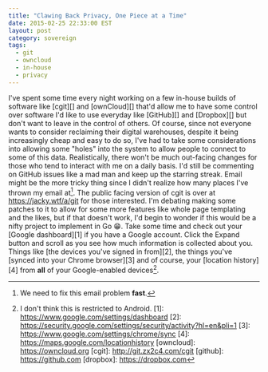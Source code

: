 ```yaml
---
title: "Clawing Back Privacy, One Piece at a Time"
date: 2015-02-25 22:33:00 EST
layout: post
category: sovereign
tags:
  - git
  - owncloud
  - in-house
  - privacy
---
```


I've spent some time every night working on a few in-house builds of software
like [cgit][] and [ownCloud][] that'd allow me to have some control over
software I'd like to use everyday like [GitHub][] and [Dropbox][] but don't want
to leave in the control of others. Of course, since not everyone wants to
consider reclaiming their digital warehouses, despite it being increasingly
cheap and easy to do so, I've had to take some considerations into allowing some
"holes" into the system to allow people to connect to some of this data.
Realistically, there won't be much out-facing changes for those who tend to
interact with me on a daily basis. I'd still be commenting on GitHub issues like
a mad man and keep up the starring streak. Email might be the more tricky thing
since I didn't realize how many places I've thrown my email at[^1]. The public
facing version of cgit is over at <https://jacky.wtf/a/git> for those interested.
I'm debating making some patches to it to allow for some more features like
whole page templating and the likes, but if that doesn't work, I'd begin to
wonder if this would be a nifty project to implement in Go :grin:. Take some
time and check out your [Google dashboard][1] if you have a Google account.
Click the Expand button and scroll as you see how much information is collected
about you. Things like [the devices you've signed in from][2], the things you've
[synced into your Chrome browser][3] and of course, your [location history][4]
from **all** of your Google-enabled devices[^2].

[^1]: We need to fix this email problem **fast**.
[^2]: I don't think this is restricted to Android.
[1]: https://www.google.com/settings/dashboard
[2]: https://security.google.com/settings/security/activity?hl=en&pli=1
[3]: https://www.google.com/settings/chrome/sync
[4]: https://maps.google.com/locationhistory
[owncloud]: https://owncloud.org
[cgit]: http://git.zx2c4.com/cgit
[github]: https://github.com
[dropbox]: https://dropbox.com

